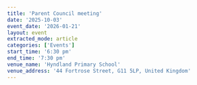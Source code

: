 ```yaml
---
title: 'Parent Council meeting'
date: '2025-10-03'
event_date: '2026-01-21'
layout: event
extracted_mode: article
categories: ['Events']
start_time: '6:30 pm'
end_time: '7:30 pm'
venue_name: 'Hyndland Primary School'
venue_address: '44 Fortrose Street, G11 5LP, United Kingdom'
---
```

